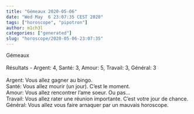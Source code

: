 ```yaml
---
title: "Gémeaux 2020-05-06"
date: "Wed May  6 23:07:35 CEST 2020"
tags: ["horoscope", "pipotron"]
author: m1ch3l
categories: ["generated"]
slug: "horoscope/2020-05-06-23:07:35"
---
```


Gémeaux<br>
<br>
Résultats - Argent: 4, Santé: 3, Amour: 5, Travail: 3, Général: 3<br>
<br>
Argent:  Vous allez gagner au bingo. <br>
Santé:   Vous allez mourir (un jour). C’est le moment.<br>
Amour:   Vous allez rencontrer l’ame soeur. Ou pas...<br>
Travail: Vous allez rater une réunion importante. C’est votre jour de chance.<br>
Général: Vous allez vous faire arnaquer par un mauvais horoscope.<br>
